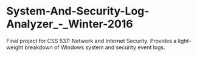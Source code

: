 # System-And-Security-Log-Analyzer_-_Winter-2016
Final project for CSS 537: Network and Internet Security.  Provides a light-weight breakdown of Windows system and security event logs.
